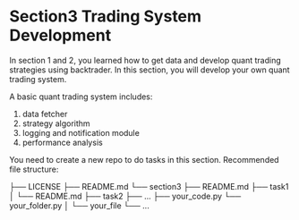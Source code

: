 # Section3 Trading System Development

In section 1 and 2, you learned how to get data and develop quant trading strategies using backtrader. In this section, you will develop your own quant trading system.

A basic quant trading system includes:
1. data fetcher
2. strategy algorithm
3. logging and notification module
4. performance analysis

You need to create a new repo to do tasks in this section. Recommended file structure:


├── LICENSE
├── README.md
└── section3
    ├── README.md
    ├── task1
    │   └── README.md
    ├── task2
    ├── ...
    ├── your_code.py
    └── your_folder.py
    │   └── your_file
    └── ...

